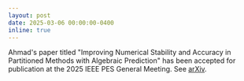 ```yaml
---
layout: post
date: 2025-03-06 00:00:00-0400
inline: true
---
```


Ahmad's paper titled "Improving Numerical Stability and Accuracy in Partitioned Methods with Algebraic Prediction" has been accepted for publication at the 2025 IEEE PES General Meeting. See [arXiv](https://arxiv.org/abs/2412.10911).
